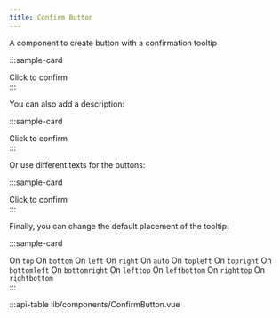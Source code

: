```yaml
---
title: Confirm Button
---
```


A component to create button with a confirmation tooltip

:::sample-card
<div class="p-2 text-center">
  <confirm-button class="btn btn-info" no-close-button>
    Click to confirm
  </confirm-button>
</div>
:::

You can also add a description:

:::sample-card
<div class="p-2 text-center">
  <confirm-button class="btn btn-info" description="Do, or do not. There is no try.">
    Click to confirm
  </confirm-button>
</div>
:::

Or use different texts for the buttons:

:::sample-card
<div class="p-2 text-center">
  <confirm-button class="btn btn-info" label="Will you bilge Matey?" yes="Aye" no="Abandon ship!">
    Click to confirm
  </confirm-button>
</div>
:::

Finally, you can change the default placement of the tooltip:

:::sample-card
<div class="p-2 text-center">
  <confirm-button class="btn btn-outline-dark m-2" placement="top">
    On <code>top</code>
  </confirm-button>
  <confirm-button class="btn btn-outline-dark m-2" placement="bottom">
    On <code>bottom</code>
  </confirm-button>
  <confirm-button class="btn btn-outline-dark m-2" placement="left">
    On <code>left</code>
  </confirm-button>
  <confirm-button class="btn btn-outline-dark m-2" placement="right">
    On <code>right</code>
  </confirm-button>
  <confirm-button class="btn btn-outline-dark m-2" placement="auto">
    On <code>auto</code>
  </confirm-button>
  <confirm-button class="btn btn-outline-dark m-2" placement="topleft">
    On <code>topleft</code>
  </confirm-button>
  <confirm-button class="btn btn-outline-dark m-2" placement="topright">
    On <code>topright</code>
  </confirm-button>
  <confirm-button class="btn btn-outline-dark m-2" placement="bottomleft">
    On <code>bottomleft</code>
  </confirm-button>
  <confirm-button class="btn btn-outline-dark m-2" placement="bottomright">
    On <code>bottomright</code>
  </confirm-button>
  <confirm-button class="btn btn-outline-dark m-2" placement="lefttop">
    On <code>lefttop</code>
  </confirm-button>
  <confirm-button class="btn btn-outline-dark m-2" placement="leftbottom">
    On <code>leftbottom</code>
  </confirm-button>
  <confirm-button class="btn btn-outline-dark m-2" placement="righttop">
    On <code>righttop</code>
  </confirm-button>
  <confirm-button class="btn btn-outline-dark m-2" placement="rightbottom">
    On <code>rightbottom</code>
  </confirm-button>
</div>
:::

:::api-table lib/components/ConfirmButton.vue

